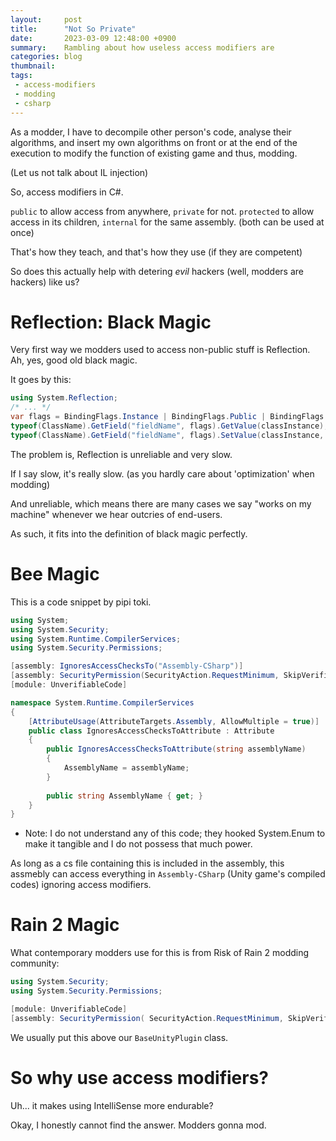 ```yaml
---
layout:     post
title:      "Not So Private"
date:       2023-03-09 12:48:00 +0900
summary:    Rambling about how useless access modifiers are
categories: blog
thumbnail: 
tags:
 - access-modifiers
 - modding
 - csharp
---
```


As a modder, I have to decompile other person's code, analyse their algorithms,
and insert my own algorithms on front or at the end of the execution to modify
the function of existing game and thus, modding.

(Let us not talk about IL injection)

So, access modifiers in C#.

`public` to allow access from anywhere, `private` for not.
`protected` to allow access in its children, `internal` for the same assembly. (both can be used at once)

That's how they teach, and that's how they use (if they are competent)

So does this actually help with detering *evil* hackers (well, modders are hackers) like us?


# Reflection: Black Magic

Very first way we modders used to access non-public stuff is Reflection.
Ah, yes, good old black magic.

It goes by this:

```csharp
using System.Reflection;
/* ... */
var flags = BindingFlags.Instance | BindingFlags.Public | BindingFlags.NonPublic;
typeof(ClassName).GetField("fieldName", flags).GetValue(classInstance); // equal to classInstance.fieldName. need to cast this.
typeof(ClassName).GetField("fieldName", flags).SetValue(classInstance, newValue); // equal to classInstance.fieldName = newValue.
```

The problem is, Reflection is unreliable and very slow.

If I say slow, it's really slow. (as you hardly care about 'optimization' when modding)

And unreliable, which means there are many cases
we say "works on my machine" whenever we hear outcries of end-users.

As such, it fits into the definition of black magic perfectly.


# Bee Magic

This is a code snippet by pipi toki.

```csharp
using System;
using System.Security;
using System.Runtime.CompilerServices;
using System.Security.Permissions;

[assembly: IgnoresAccessChecksTo("Assembly-CSharp")]
[assembly: SecurityPermission(SecurityAction.RequestMinimum, SkipVerification = true)]
[module: UnverifiableCode]

namespace System.Runtime.CompilerServices
{
    [AttributeUsage(AttributeTargets.Assembly, AllowMultiple = true)]
    public class IgnoresAccessChecksToAttribute : Attribute
    {
        public IgnoresAccessChecksToAttribute(string assemblyName)
        {
            AssemblyName = assemblyName;
        }
 
        public string AssemblyName { get; }
    }
}
``` 

* Note: I do not understand any of this code; they hooked System.Enum to make it tangible and I do not possess that much power.

As long as a cs file containing this is included in the assembly,
this assmebly can access everything in `Assembly-CSharp` (Unity game's compiled codes)
ignoring access modifiers.


# Rain 2 Magic

What contemporary modders use for this is from Risk of Rain 2 modding community:

```csharp
using System.Security;
using System.Security.Permissions;

[module: UnverifiableCode]
[assembly: SecurityPermission( SecurityAction.RequestMinimum, SkipVerification = true )]
```

We usually put this above our `BaseUnityPlugin` class.


# So why use access modifiers?

Uh... it makes using IntelliSense more endurable?

Okay, I honestly cannot find the answer.
Modders gonna mod.

